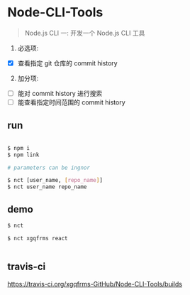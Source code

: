# Node-CLI-Tools

> Node.js CLI 一: 开发一个 Node.js CLI 工具

1. 必选项:  
- [x] 查看指定 git 仓库的 commit history 

2. 加分项:  
- [ ] 能对 commit history 进行搜索 
- [ ] 能查看指定时间范围的 commit history

## run

```sh
    
$ npm i
$ npm link

# parameters can be ingnor

$ nct [user_name, [repo_name]]
$ nct user_name repo_name
```

## demo

```sh
$ nct

$ nct xgqfrms react

```

![]()

## travis-ci

https://travis-ci.org/xgqfrms-GitHub/Node-CLI-Tools/builds
